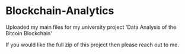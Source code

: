 # Blockchain-Analytics
Uploaded my main files for my university project 'Data Analysis of the Bitcoin Blockchain'

If you would like the full zip of this project then please reach out to me.
